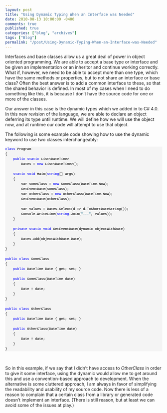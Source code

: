 ```yaml
---
layout: post
title: "Using Dynamic Typing When an Interface was Needed"
date: 2010-08-13 10:00:00 -0400
comments: true
published: true
categories: ["blog", "archives"]
tags: ["Blog"]
permalink: "/post/Using-Dynamic-Typing-When-an-Interface-was-Needed"
---
```

<!-- more -->

<p>Interfaces and base classes allow us a great deal of power in object oriented programming. We are able to accept a base type or interface and be given an implementation or an inheritor and continue working correctly. What if, however, we need to be able to accept more than one type, which have the same methods or properties, but to not share an interface or base class? Often the best answer is to add a common interface to these, so that the shared behavior is defined. In most of my cases when I need to do something like this, it is because I don’t have the source code for one or more of the classes.</p>  <p>Our answer in this case is the dynamic types which we added in to C# 4.0. In this new revision of the language, we are able to declare an object deferring its type until runtime. We will define how we will use the object now, and at runtime our code will attempt to use that object.</p>  <p>The following is some example code showing how to use the dynamic keyword to use two classes interchangeably:</p>  <div id="codeSnippetWrapper">   <pre style="border-bottom-style: none; text-align: left; padding-bottom: 0px; line-height: 12pt; border-right-style: none; background-color: #f4f4f4; margin: 0em; padding-left: 0px; width: 100%; padding-right: 0px; font-family: &#39;Courier New&#39;, courier, monospace; direction: ltr; border-top-style: none; color: black; font-size: 8pt; border-left-style: none; overflow: visible; padding-top: 0px" id="codeSnippet"><span style="color: #0000ff">class</span> Program<br />{<br />    <span style="color: #0000ff">public</span> <span style="color: #0000ff">static</span> List&lt;DateTime&gt; <br />        Dates = <span style="color: #0000ff">new</span> List&lt;DateTime&gt;();<br /><br />    <span style="color: #0000ff">static</span> <span style="color: #0000ff">void</span> Main(<span style="color: #0000ff">string</span>[] args)<br />    {<br />        var someClass = <span style="color: #0000ff">new</span> SomeClass(DateTime.Now);<br />        GetEventDate(someClass);<br />        var otherClass = <span style="color: #0000ff">new</span> OtherClass(DateTime.Now);<br />        GetEventDate(otherClass);<br /><br />        var values = Dates.Select(d =&gt; d.ToShortDateString());<br />        Console.WriteLine(<span style="color: #0000ff">string</span>.Join(<span style="color: #006080">&quot;---&quot;</span>, values));<br />    }<br /><br />    <span style="color: #0000ff">private</span> <span style="color: #0000ff">static</span> <span style="color: #0000ff">void</span> GetEventDate(dynamic objectWithDate)<br />    {<br />        Dates.Add(objectWithDate.Date);<br />    }<br />}<br /><br /><span style="color: #0000ff">public</span> <span style="color: #0000ff">class</span> SomeClass<br />{<br />    <span style="color: #0000ff">public</span> DateTime Date { get; set; }<br /><br />    <span style="color: #0000ff">public</span> SomeClass(DateTime date)<br />    {<br />        Date = date;<br />    }<br />}<br /><br /><span style="color: #0000ff">public</span> <span style="color: #0000ff">class</span> OtherClass<br />{<br />    <span style="color: #0000ff">public</span> DateTime Date { get; set; }<br /><br />    <span style="color: #0000ff">public</span> OtherClass(DateTime date)<br />    {<br />        Date = date;<br />    }<br />}<br /></pre>

  <br /></div>

<p>So in this example, if we say that I didn’t have access to <em>OtherClass</em> in order to give it some interface, using the dynamic would allow me to get around this and use a convention-based approach to development. When the alternative is some cluttered approach, I am always in favor of simplifying the readability and usability of my source code. Now there is less of a reason to complain that a certain class from a library or generated code doesn’t implement an interface. (There is still reason, but at least we can avoid some of the issues at play.)</p>
